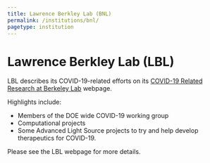 ```yaml
---
title: Lawrence Berkley Lab (BNL)
permalink: /institutions/bnl/
pagetype: institution
---
```


# Lawrence Berkley Lab (LBL)

  LBL describes its COVID-19-related efforts on its [COVID-19 Related Research at Berkeley Lab](https://stratcomm-elements.lbl.gov/2020/03/31/covid-19-related-research-at-berkeley-lab/) webpage.

  Highlights include:

  * Members of the DOE wide COVID-19 working group
  * Computational projects
  * Some Advanced Light Source projects to try and help develop therapeutics for COVID-19.
  
Please see the LBL webpage for more details.

